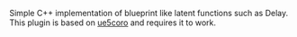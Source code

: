 Simple C++ implementation of blueprint like latent functions such as Delay.<br>
This plugin is based on <a href="https://github.com/landelare/ue5coro">ue5coro</a> and requires it to work.